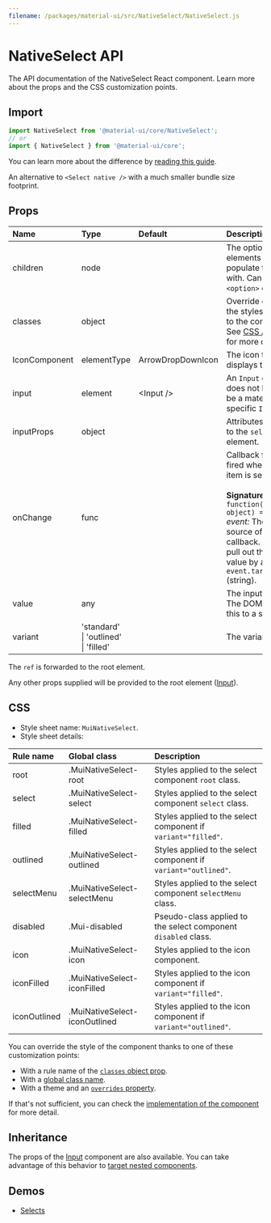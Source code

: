 ```yaml
---
filename: /packages/material-ui/src/NativeSelect/NativeSelect.js
---
```


<!--- This documentation is automatically generated, do not try to edit it. -->

# NativeSelect API

<p class="description">The API documentation of the NativeSelect React component. Learn more about the props and the CSS customization points.</p>

## Import

```js
import NativeSelect from '@material-ui/core/NativeSelect';
// or
import { NativeSelect } from '@material-ui/core';
```

You can learn more about the difference by [reading this guide](/guides/minimizing-bundle-size/).

An alternative to `<Select native />` with a much smaller bundle size footprint.

## Props

| Name | Type | Default | Description |
|:-----|:-----|:--------|:------------|
| <span class="prop-name">children</span> | <span class="prop-type">node</span> |  | The option elements to populate the select with. Can be some `<option>` elements. |
| <span class="prop-name">classes</span> | <span class="prop-type">object</span> |  | Override or extend the styles applied to the component. See [CSS API](#css) below for more details. |
| <span class="prop-name">IconComponent</span> | <span class="prop-type">elementType</span> | <span class="prop-default">ArrowDropDownIcon</span> | The icon that displays the arrow. |
| <span class="prop-name">input</span> | <span class="prop-type">element</span> | <span class="prop-default">&lt;Input /></span> | An `Input` element; does not have to be a material-ui specific `Input`. |
| <span class="prop-name">inputProps</span> | <span class="prop-type">object</span> |  | Attributes applied to the `select` element. |
| <span class="prop-name">onChange</span> | <span class="prop-type">func</span> |  | Callback function fired when a menu item is selected.<br><br>**Signature:**<br>`function(event: object) => void`<br>*event:* The event source of the callback. You can pull out the new value by accessing `event.target.value` (string). |
| <span class="prop-name">value</span> | <span class="prop-type">any</span> |  | The input value. The DOM API casts this to a string. |
| <span class="prop-name">variant</span> | <span class="prop-type">'standard'<br>&#124;&nbsp;'outlined'<br>&#124;&nbsp;'filled'</span> |  | The variant to use. |

The `ref` is forwarded to the root element.

Any other props supplied will be provided to the root element ([Input](/api/input/)).

## CSS

- Style sheet name: `MuiNativeSelect`.
- Style sheet details:

| Rule name | Global class | Description |
|:-----|:-------------|:------------|
| <span class="prop-name">root</span> | <span class="prop-name">.MuiNativeSelect-root</span> | Styles applied to the select component `root` class.
| <span class="prop-name">select</span> | <span class="prop-name">.MuiNativeSelect-select</span> | Styles applied to the select component `select` class.
| <span class="prop-name">filled</span> | <span class="prop-name">.MuiNativeSelect-filled</span> | Styles applied to the select component if `variant="filled"`.
| <span class="prop-name">outlined</span> | <span class="prop-name">.MuiNativeSelect-outlined</span> | Styles applied to the select component if `variant="outlined"`.
| <span class="prop-name">selectMenu</span> | <span class="prop-name">.MuiNativeSelect-selectMenu</span> | Styles applied to the select component `selectMenu` class.
| <span class="prop-name">disabled</span> | <span class="prop-name">.Mui-disabled</span> | Pseudo-class applied to the select component `disabled` class.
| <span class="prop-name">icon</span> | <span class="prop-name">.MuiNativeSelect-icon</span> | Styles applied to the icon component.
| <span class="prop-name">iconFilled</span> | <span class="prop-name">.MuiNativeSelect-iconFilled</span> | Styles applied to the icon component if `variant="filled"`.
| <span class="prop-name">iconOutlined</span> | <span class="prop-name">.MuiNativeSelect-iconOutlined</span> | Styles applied to the icon component if `variant="outlined"`.

You can override the style of the component thanks to one of these customization points:

- With a rule name of the [`classes` object prop](/customization/components/#overriding-styles-with-classes).
- With a [global class name](/customization/components/#overriding-styles-with-global-class-names).
- With a theme and an [`overrides` property](/customization/globals/#css).

If that's not sufficient, you can check the [implementation of the component](https://github.com/mui-org/material-ui/blob/master/packages/material-ui/src/NativeSelect/NativeSelect.js) for more detail.

## Inheritance

The props of the [Input](/api/input/) component are also available.
You can take advantage of this behavior to [target nested components](/guides/api/#spread).

## Demos

- [Selects](/components/selects/)

